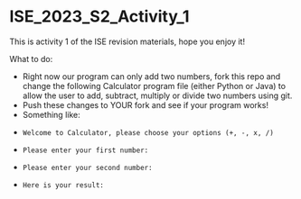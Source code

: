 # ISE_2023_S2_Activity_1

This is activity 1 of the ISE revision materials, hope you enjoy it!

What to do:
 - Right now our program can only add two numbers, fork this repo and change the following Calculator program file (either Python or Java) to allow the user to add, subtract, multiply or divide two numbers using git.
 - Push these changes to YOUR fork and see if your program works!
 - Something like:
 -     Welcome to Calculator, please choose your options (+, -, x, /)

 -     Please enter your first number:
 -     Please enter your second number:
 -     Here is your result:
